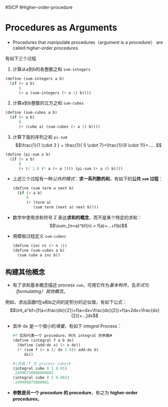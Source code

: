 #SICP #Higher-order-procedure

# Procedures as Arguments
- Procedures that manipulate procedures（argument is a procedure） are called *higher-order procedures*.

有如下三个过程
1. 计算从a到b的各整数之和 `sum-integers`
```scheme
(define (sum-integers a b)
  (if (> a b)
      0
      (+ a (sum-integers (+ a 1) b))))
```

2. 计算a到b整数的立方之和 `sum-cubes`
```scheme
(define (sum-cubes a b)
  (if (> a b)
      0
      (+ (cube a) (sum-cubes (+ a 1) b))))
```

3. 计算下面的序列之和 `pi-sum`
$$\frac{1}{1 \cdot 3 } + \frac{1}{ 5 \cdot 7}+\frac{1}{9 \cdot 11}+..... $$
```scheme
(define (pi-sum a b)
  (if (> a b)
      0
      (+ (/ 1.0 (* a (+ a 2))) (pi-sum (+ a 4) b))))
```

- 上述三个过程有一种*公共的模式*：**求一系列数的和**，有如下的**公共 `sum` 过程**：
	```scheme
	(define (sum term a next b)
	  (if (> a b)
		  0
		  (+ (term a)
			 (sum term (next a) next b))))
	```

- 数学中使用求和符号 $\Sigma$ 表达**求和的概念**，而不是某个特定的求和：$$\sum_{n=a}^bf(n) = f(a)+...+f(b)$$

- 用模板过程定义 `sum-cubes`:
	```scheme
	(define (inc n) (+ n 1))
	(define (sum-cubes a b)
	  (sum cube a inc b))
	```

## 构建其他概念
- 有了求和基本概念描述 process `sum`，可用它作为*基本构件*，去*形式化（formulating）其他概念*。

例如，求出函数f在a和b之间的定积分的近似值，有如下公式：
$$\int_a^bf=[f(a+\frac{dx}{2})+f(a+dx+\frac{dx}{2})+f(a+2dx+\frac{dx}{2})+...]dx$$

- 其中 dx 是一个很小的*增量*，有如下 *integral* Process：
	```scheme
    #f 实际代表一个 procedure，作为 integral 的参数#
	(define (integral f a b dx)
	  (define (add-dx x) (+ x dx))
	  (* (sum f (+ a (/ dx 2.0)) add-dx b)
		 dx))
	
	#|求值；f 为 process cube|#
	(integral cube 0 1 0.01)
	.24998750000000042
	(integral cube 0 1 0.001)
	.249999875000001
	```

- **参数是另一个 procedure 的 procedure**，称之为 **higher-order procedures**。

